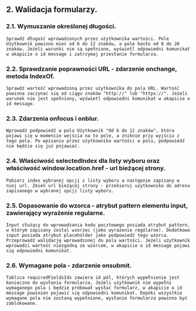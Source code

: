 ## 2. Walidacja formularzy.
### 2.1. Wymuszanie określonej długości.
    Sprawdź długość wprowadzonych przez użytkownika wartości. Pole Użytkownik powinno mieć od 6 do 12 znaków, a pole hasło od 8 do 20 znaków. Jeżeli warunki nie są spełnione, wyświetl odpowiedni komunikat w akapicie o id message i zatrzymaj przesłanie formularza.

### 2.2. Sprawdzanie poprawności URL - zdarzenie onchange, metoda IndexOf.
    Sprawdź wartość wprowadzoną przez użytkownika do pola URL. Wartość powinna zaczynać się od ciągu znaków "http://" lub "https://". Jeżeli warunek nie jest spełniony, wyświetl odpowiedni komunikat w akapicie o id message.

### 2.3. Zdarzenia onfocus i onblur.
    Wprowadź podpowiedź w polu Użytkownik "Od 6 do 12 znaków", która pojawi się w momencie wejścia na to pole, a zniknie przy wyjściu z tego pola. Po wpisaniu przez użytkownika wartości w polu, podpowiedź nie będzie się już pojawiać.

### 2.4. Właściwość selectedIndex dla listy wyboru oraz właściwość window.location.href - url bieżącej strony.
    Pobierz index wybranej opcji z listy wyboru a następnie zapisany w niej url. Zmień url bieżącej strony - przekieruj użytkownika do adresu zapisanego w wybranej opcji listy wyboru.

### 2.5. Dopasowanie do wzorca - atrybut pattern elementu input, zawierający wyrażenie regularne.
    Input służący do wprowadzania kodu pocztowego posiada atrybut pattern, w którym zapisany zostal wzorzec (jako wyrażenie rególarne). Dodatkowo input posiada atrybut placeholder jako podpowiedź tego wzorca.
    Przeprowadź walidację wprowadzonej do pola wartości. Jeżeli użytkownik wprowadzi wartość niezgodną ze wzorcem, w akapicie o id message pojawi się odpowiedni komunikat.

### 2.6. Wymagane pola - zdarzenie onsubmit.
    Tablica requiredFieldsIds zawiera id pól, których wypełnienie jest konieczne do wysłania formularza. Jeżeli użytkownik nie wypełni wymaganego pola i będzie próbował wysłać formularz, w akapicie o id message powinien pojawić się odpowiedni komunikat. Dopóki wszystkie wymagane pola nie zostaną wypełnione, wysłanie formularza powinno być zablokowane.
